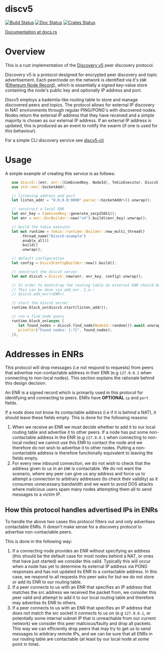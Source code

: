 discv5
============

[![Build Status]][Build Link] [![Doc Status]][Doc Link] [![Crates
Status]][Crates Link]

[Build Status]: https://github.com/sigp/discv5/workflows/build/badge.svg?branch=master
[Build Link]: https://github.com/sigp/discv5/actions
[Doc Status]: https://docs.rs/discv5/badge.svg
[Doc Link]: https://docs.rs/discv5
[Crates Status]: https://img.shields.io/crates/v/discv5.svg
[Crates Link]: https://crates.io/crates/discv5

[Documentation at docs.rs](https://docs.rs/discv5)


# Overview

This is a rust implementation of the [Discovery v5](https://github.com/ethereum/devp2p/blob/master/discv5/discv5.md)
peer discovery protocol.

Discovery v5 is a protocol designed for encrypted peer discovery and topic advertisement. Each peer/node
on the network is identified via it's `ENR` ([Ethereum Node
Record](https://eips.ethereum.org/EIPS/eip-778)), which is essentially a signed key-value store
containing the node's public key and optionally IP address and port.

Discv5 employs a kademlia-like routing table to store and manage discovered peers and topics. The
protocol allows for external IP discovery in NAT environments through regular PING/PONG's with
discovered nodes. Nodes return the external IP address that they have received and a simple
majority is chosen as our external IP address. If an external IP address is updated, this is
produced as an event to notify the swarm (if one is used for this behaviour).

For a simple CLI discovery service see [discv5-cli](https://github.com/AgeManning/discv5-cli)

# Usage

A simple example of creating this service is as follows:

```rust
   use discv5::{enr, enr::{CombinedKey, NodeId}, TokioExecutor, Discv5, Discv5ConfigBuilder};
   use std::net::SocketAddr;

   // listening address and port
   let listen_addr = "0.0.0.0:9000".parse::<SocketAddr>().unwrap();

   // construct a local ENR
   let enr_key = CombinedKey::generate_secp256k1();
   let enr = enr::EnrBuilder::new("v4").build(&enr_key).unwrap();

   // build the tokio executor
   let mut runtime = tokio::runtime::Builder::new_multi_thread()
       .thread_name("Discv5-example")
       .enable_all()
       .build()
       .unwrap();

   // default configuration
   let config = Discv5ConfigBuilder::new().build();

   // construct the discv5 server
   let mut discv5 = Discv5::new(enr, enr_key, config).unwrap();

   // In order to bootstrap the routing table an external ENR should be added
   // This can be done via add_enr. I.e.:
   // discv5.add_enr(<ENR>)

   // start the discv5 server
   runtime.block_on(discv5.start(listen_addr));

   // run a find_node query
   runtime.block_on(async {
      let found_nodes = discv5.find_node(NodeId::random()).await.unwrap();
      println!("Found nodes: {:?}", found_nodes);
   });
```

# Addresses in ENRs 

This protocol will drop messages (i.e not respond to requests) from peers that
advertise non-contactable address in their ENR (e.g `127.0.0.1` when connecting
to non-local nodes). This section
explains the rationale behind this design decision.

An ENR is a signed record which is primarily used in this protocol for
identifying and connecting to peers. ENRs have **OPTIONAL** `ip` and `port`
fields.

If a node does not know its contactable address (i.e if it is behind a NAT), it should leave these fields
empty. This is done for the following reasons:
1. When we receive an ENR we must decide whether to add it to our local routing
   table and advertise it to other peers. If a node has put some
   non-contactable address in the ENR (e.g `127.0.0.1` when connecting to
   non-local nodes) we cannot use this ENR
   to contact the node and we therefore do not wish to advertise it to other
   nodes. Putting a non-contactable address is therefore functionally
   equivalent to leaving the fields empty.
2. For every new inbound connection, we do not wish to check that the address
   given to us in an `ENR` is contactable. We do not want the scenario, where
   any peer can give us any address and force us to attempt a connection to
   arbitrary addresses (to check their validity) as it consumes unnecessary
   bandwidth and we want to avoid DOS attacks where malicious users spam many
   nodes attempting them all to send messages to a victim IP.

## How this protocol handles advertised IPs in ENRs

To handle the above two cases this protocol filters out and only advertises
contactable ENRs. It doesn't make sense for a discovery protocol to advertise
non-contactable peers.

This is done in the following way:

1. If a connecting node provides an ENR without specifying an address (this
   should be the default case for most nodes behind a NAT, or ones that have
   just started) we consider this valid. Typically this will occur when a node
   has yet to determine its external IP address via PONG responses and has not
   updated its ENR to a contactable address. In this case, we respond to all
   requests this peer asks for but we do not store or add its ENR to our
   routing table.
2. If a peer connects to us with an ENR that specifies an IP address that
   matches the src address we received the packet from, we consider this peer
   valid and attempt to add it to our local routing table and therefore may advertise
   its ENR to others.
3. If a peer connects to us with an ENR that specifies an IP address that does
   not match the src socket it connects to us on (e.g `127.0.0.1`, or
   potentially some internal subnet IP that is unreachable from our current
   network) we consider this peer malicious/faulty
   and drop all packets. This way we can efficiently drop peers that may try to
   get us to send messages to arbitrary remote IPs, and we can be sure that all
   ENRs in our routing table are contactable (at least by our local node at
   some point in time).
